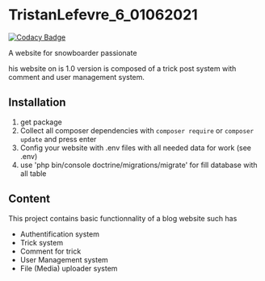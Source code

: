 # TristanLefevre_6_01062021

[![Codacy Badge](https://app.codacy.com/project/badge/Grade/f6274dbf5b0742779431d079259ebed3)](https://www.codacy.com/gh/Jersey276/TristanLefevre_6_01062021/dashboard?utm_source=github.com&amp;utm_medium=referral&amp;utm_content=Jersey276/TristanLefevre_6_01062021&amp;utm_campaign=Badge_Grade)


A website for snowboarder passionate

his website on is 1.0 version is composed of a trick post system with comment and user management system.

## Installation

1.  get package
2.  Collect all composer dependencies with `composer require` or `composer update` and press enter
3.  Config your website with .env files with all needed data for work (see .env)
4.  use 'php bin/console doctrine/migrations/migrate' for fill database with all table

## Content

This project contains basic functionnality of a blog website such has
-   Authentification system
-   Trick system
-   Comment for trick
-   User Management system
-   File (Media) uploader system